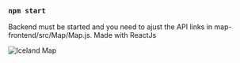 ### `npm start`

Backend must be started and you need to ajust the API links in map-frontend/src/Map/Map.js.
Made with ReactJs

![Iceland Map](https://user-images.githubusercontent.com/57951515/178112122-e64d3936-e03d-46dd-90ac-1cc2c280744e.png)
